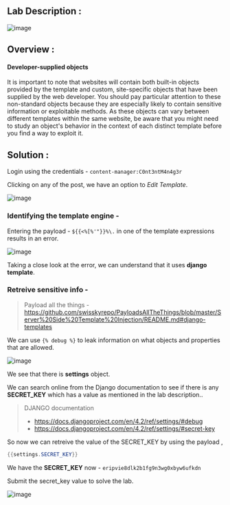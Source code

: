 ## Lab Description :

![image](https://github.com/sh3bu/Portswigger_labs/assets/67383098/89ff7766-ab57-4dd9-877e-341c6e6fbf74)

## Overview :

#### Developer-supplied objects

It is important to note that websites will contain both built-in objects provided by the template and custom, site-specific objects that have been supplied by the web developer. You should pay particular attention to these non-standard objects because they are especially likely to contain sensitive information or exploitable methods. As these objects can vary between different templates within the same website, be aware that you might need to study an object's behavior in the context of each distinct template before you find a way to exploit it. 

## Solution :

Login using the credentials - `content-manager:C0nt3ntM4n4g3r`

Clicking on any of the post, we have an option to *Edit Template*.

![image](https://github.com/sh3bu/Portswigger_labs/assets/67383098/a2c7bfd6-2af6-483e-9905-8c877d3c42cd)

### Identifying the template engine -

Entering the payload - `${{<%[%'"}}%\.` in one of the template expressions results in an error.

![image](https://github.com/sh3bu/Portswigger_labs/assets/67383098/4b0d6fd1-feba-4295-8377-aca4ba7a7352)

Taking a close look at the error, we can understand that it uses **django template**.

### Retreive sensitive info -

> Payload all the things - https://github.com/swisskyrepo/PayloadsAllTheThings/blob/master/Server%20Side%20Template%20Injection/README.md#django-templates

We can use `{% debug %}` to leak information on what objects and properties that are allowed.

![image](https://github.com/sh3bu/Portswigger_labs/assets/67383098/2e71c802-5a9e-4ea5-84cc-1d3428442d2d)

We see that there is **settings** object. 

We can search online from the Django documentation to see if there is any **SECRET_KEY** which has a value as mentioned in the lab description..

> DJANGO documentation
> - https://docs.djangoproject.com/en/4.2/ref/settings/#debug
> - https://docs.djangoproject.com/en/4.2/ref/settings/#secret-key

So now we can retreive the value of the SECRET_KEY by using the payload ,

```java
{{settings.SECRET_KEY}}
```

We have the **SECRET_KEY** now - `eripvie8dlk2b1fg9n3wg0xbyw6ufkdn`

Submit the secret_key value to solve the lab.

![image](https://github.com/sh3bu/Portswigger_labs/assets/67383098/625ac5b2-c305-4087-8bf4-d5ca0a59fc24)
